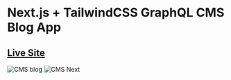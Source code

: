 # Next.js + TailwindCSS GraphQL CMS Blog App
<a href="https://next-graph-ql-cms-blog.vercel.app/ " ><h2>Live Site</h2></a>


![CMS blog](https://user-images.githubusercontent.com/92920442/189255057-875994db-3625-4bff-83a3-fdddf2906829.PNG)
![CMS Next](https://user-images.githubusercontent.com/92920442/189255077-6b10a3a0-6cf5-46f1-8a78-ddc3f427d702.PNG)
